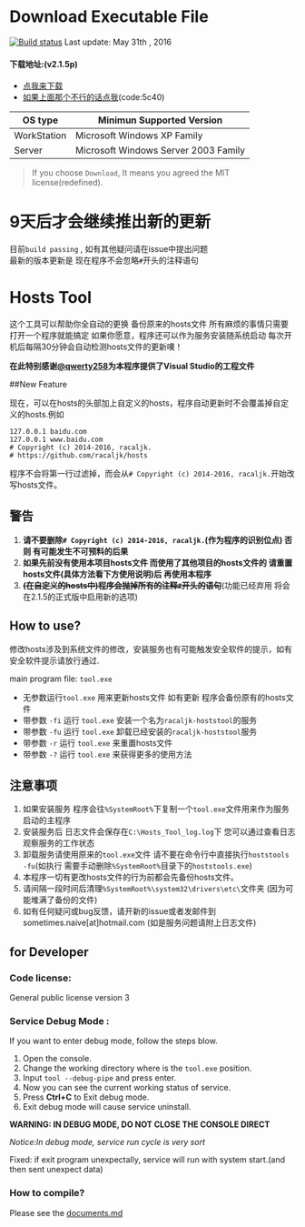 # Download Executable File 

[![Build status](https://ci.appveyor.com/api/projects/status/8aya86796ipmuwr2/branch/master?svg=true)](https://ci.appveyor.com/project/Too-Naive/windows/branch/master)
Last update: May 31th , 2016

#### 下载地址:(v2.1.5p)
 - [点我来下载](https://git.io/vwsqL)
 - [如果上面那个不行的话点我](https://yunpan.cn/cPseSVaAVwMBL)(code:5c40)

OS type | Minimun Supported Version
--------|-------------------
WorkStation | Microsoft Windows XP Family
Server | Microsoft Windows Server 2003 Family

>If you choose `Download`, It means you agreed the MIT license(redefined).

# 9天后才会继续推出新的更新
目前`build passing` , 如有其他疑问请在issue中提出问题    
最新的版本更新是 现在程序不会忽略`#`开头的注释语句

# Hosts Tool

这个工具可以帮助你全自动的更换 备份原来的hosts文件 
所有麻烦的事情只需要打开一个程序就能搞定 
如果你愿意，程序还可以作为服务安装随系统启动 
每次开机后每隔30分钟会自动检测hosts文件的更新噢！

**在此特别感谢[@qwerty258](https://github.com/qwerty258)为本程序提供了Visual Studio的工程文件**

##New Feature

现在，可以在hosts的头部加上自定义的hosts，程序自动更新时不会覆盖掉自定义的hosts.例如

	127.0.0.1 baidu.com
	127.0.0.1 www.baidu.com
	# Copyright (c) 2014-2016, racaljk.
	# https://github.com/racaljk/hosts

程序不会将第一行过滤掉，而会从`# Copyright (c) 2014-2016, racaljk.`开始改写hosts文件。

## 警告

1. **请不要删除`# Copyright (c) 2014-2016, racaljk.`(作为程序的识别位点) 否则 有可能发生不可预料的后果**
2. **如果先前没有使用本项目hosts文件 而使用了其他项目的hosts文件的 请重置hosts文件(具体方法看下方使用说明)后 再使用本程序**
3. ~~**(在自定义的hosts中)程序会抛掉所有的注释`#`开头的语句**~~(功能已经弃用 将会在2.1.5的正式版中启用新的选项)

## How to use?

修改hosts涉及到系统文件的修改，安装服务也有可能触发安全软件的提示，如有安全软件提示请放行通过.

main program file: `tool.exe` 

 - 无参数运行`tool.exe` 用来更新hosts文件 如有更新 程序会备份原有的hosts文件
 - 带参数 `-fi` 运行 `tool.exe` 安装一个名为`racaljk-hoststool`的服务
 - 带参数 `-fu` 运行 `tool.exe` 卸载已经安装的`racaljk-hoststool`服务
 - 带参数 `-r` 运行 `tool.exe` 来重置hosts文件
 - 带参数 `-?` 运行 `tool.exe` 来获得更多的使用方法

## 注意事项

1. 如果安装服务 程序会往`%SystemRoot%`下复制一个`tool.exe`文件用来作为服务启动的主程序
2. 安装服务后 日志文件会保存在`C:\Hosts_Tool_log.log`下 您可以通过查看日志观察服务的工作状态
3. 卸载服务请使用原来的`tool.exe`文件 请不要在命令行中直接执行`hoststools -fu`(如执行 需要手动删除`%SystemRoot%`目录下的`hoststools.exe`)
7. 本程序一切有更改hosts文件的行为前都会先备份hosts文件。
4. 请间隔一段时间后清理`%SystemRoot%\system32\drivers\etc\`文件夹 (因为可能堆满了备份的文件)
5. 如有任何疑问或bug反馈，请开新的issue或者发邮件到 sometimes.naive[at]hotmail.com (如是服务问题请附上日志文件)

## for Developer

### Code license:

General public license version 3

### Service Debug Mode :

If you want to enter debug mode, follow the steps blow.

1. Open the console.
2. Change the working directory where is the `tool.exe` position.
3. Input `tool --debug-pipe` and press enter.
4. Now you can see the current working status of service.
5. Press **Ctrl+C** to Exit debug mode.
6. Exit debug mode will cause service uninstall.

**WARNING: IN DEBUG MODE, DO NOT CLOSE THE CONSOLE DIRECT**

*Notice:In debug mode, service run cycle is very sort*

Fixed: if exit program unexpectally, service will run with system start.(and then sent unexpect data)

### How to compile?

Please see the [documents.md](https://github.com/HostsTools/Windows/blob/master/documents.md)

